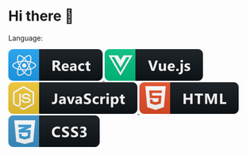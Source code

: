# Hi there 👋

Language:

<a href="#">
    <img src="assets/react.svg" alt="example badge" style="vertical-align:top margin:6px 4px">
</a>  
<a href="#">
    <img src="assets/vue.svg" alt="example badge" style="vertical-align:top margin:6px 4px">
</a>  
<a href="#">
    <img src="assets/js.svg" alt="example badge" style="vertical-align:top margin:6px 4px">
</a>  
<a href="#">
    <img src="assets/html.svg" alt="example badge" style="vertical-align:top margin:6px 4px">
</a>  
<a href="#">
    <img src="assets/css3.svg" alt="example badge" style="vertical-align:top margin:6px 4px">
</a>  



<!--
**Hazi7/Hazi7** is a ✨ _special_ ✨ repository because its `README.md` (this file) appears on your GitHub profile.

Here are some ideas to get you started:

- 🔭 I’m currently working on ...
- 🌱 I’m currently learning ...
- 👯 I’m looking to collaborate on ...
- 🤔 I’m looking for help with ...
- 💬 Ask me about ...
- 📫 How to reach me: ...
- 😄 Pronouns: ...
- ⚡ Fun fact: ...
-->
